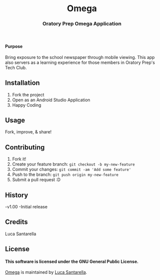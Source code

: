 <body>
    <header>
      <div class="inner">
        <h1>Omega</h1>
        <h3>Oratory Prep Omega Application</h3>
    </header>
    
<h4>Purpose</h4>
<p>Bring exposure to the school newspaper through mobile viewing. This app also servers as a learning experience for those members in Oratory Prep's Tech Club.</p>

<h2>
<a id="installation" class="anchor" href="#installation" aria-hidden="true"><span class="octicon octicon-link"></span></a>Installation</h2>

<ol>
<li>Fork the project</li>
<li>Open as an Android Studio Application</li>
<li>Happy Coding</li>
</ol>

<h2>
<a id="usage" class="anchor" href="#usage" aria-hidden="true"><span class="octicon octicon-link"></span></a>Usage</h2>

<p>Fork, improve, &amp; share!</p>

<h2>
<a id="contributing" class="anchor" href="#contributing" aria-hidden="true"><span class="octicon octicon-link"></span></a>Contributing</h2>

<ol>
<li>Fork it!</li>
<li>Create your feature branch: <code>git checkout -b my-new-feature</code>
</li>
<li>Commit your changes: <code>git commit -am 'Add some feature'</code>
</li>
<li>Push to the branch: <code>git push origin my-new-feature</code>
</li>
<li>Submit a pull request :D</li>
</ol>

<h2>
<a id="history" class="anchor" href="#history" aria-hidden="true"><span class="octicon octicon-link"></span></a>History</h2>

<p>-v1.00
  -Initial release</p>

<h2>
<a id="credits" class="anchor" href="#credits" aria-hidden="true"><span class="octicon octicon-link"></span></a>Credits</h2>

<p>Luca Santarella</p>

<h2>License</h2>

<h4>This software is licensed under the GNU General Public License.</h4>
<a href="https://github.com/lucasantarella/Omega">Omega</a> is maintained by <a href="https://github.com/lucasantarella">Luca Santarella</a>.</p>

</body></html>
